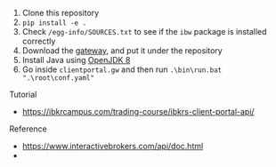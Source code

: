 1. Clone this repository
1. `pip install -e .`
1. Check `/egg-info/SOURCES.txt` to see if the `ibw` package is installed correctly 
1. Download the [gateway](https://www.interactivebrokers.co.jp/jp/index.php?f=50761#collapseClientPortalAPI), and put it under the repository 
1. Install Java using [OpenJDK 8](https://developers.redhat.com/products/openjdk/download)
1. Go inside `clientportal.gw` and then run `.\bin\run.bat ".\root\conf.yaml"`

Tutorial
- https://ibkrcampus.com/trading-course/ibkrs-client-portal-api/

Reference
- https://www.interactivebrokers.com/api/doc.html
- 